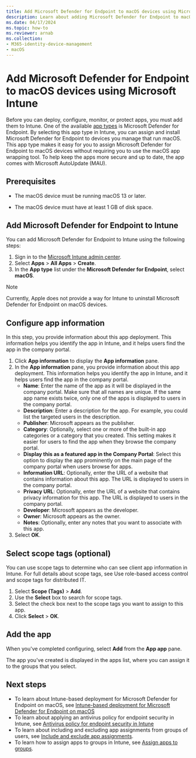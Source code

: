 ```yaml
---
title: Add Microsoft Defender for Endpoint to macOS devices using Microsoft Intune
description: Learn about adding Microsoft Defender for Endpoint to macOS devices using Microsoft Intune.
ms.date: 04/17/2024
ms.topic: how-to
ms.reviewer: arnab
ms.collection:
- M365-identity-device-management
- macOS
---
```


# Add Microsoft Defender for Endpoint to macOS devices using Microsoft Intune

Before you can deploy, configure, monitor, or protect apps, you must add them to Intune. One of the available [app types](apps-add.md#app-types-in-microsoft-intune) is Microsoft Defender for Endpoint. By selecting this app type in Intune, you can assign and install Microsoft Defender for Endpoint to devices you manage that run macOS. This app type makes it easy for you to assign Microsoft Defender for Endpoint to macOS devices without requiring you to use the macOS app wrapping tool. To help keep the apps more secure and up to date, the app comes with Microsoft AutoUpdate (MAU).

## Prerequisites

- The macOS device must be running macOS 13 or later.

- The macOS device must have at least 1 GB of disk space.


## Add Microsoft Defender for Endpoint to Intune

You can add Microsoft Defender for Endpoint to Intune using the following steps:

1. Sign in to the [Microsoft Intune admin center](https://go.microsoft.com/fwlink/?linkid=2109431).
2. Select **Apps** > **All Apps** > **Create**.
3. In the **App type** list under the **Microsoft Defender for Endpoint**, select **macOS**.

> [!NOTE]
> Currently, Apple does not provide a way for Intune to uninstall Microsoft Defender for Endpoint on macOS devices.

## Configure app information

In this step, you provide information about this app deployment. This information helps you identify the app in Intune, and it helps users find the app in the company portal.

1. Click **App information** to display the **App information** pane.
2. In the **App information** pane, you provide information about this app deployment. This information helps you identify the app in Intune, and it helps users find the app in the company portal.
    - **Name**: Enter the name of the app as it will be displayed in the company portal. Make sure that all names are unique. If the same app name exists twice, only one of the apps is displayed to users in the company portal.
    - **Description**: Enter a description for the app. For example, you could list the targeted users in the description.
    - **Publisher**: Microsoft appears as the publisher.
    - **Category**: Optionally, select one or more of the built-in app categories or a category that you created. This setting makes it easier for users to find the app when they browse the company portal.
    - **Display this as a featured app in the Company Portal**: Select this option to display the app prominently on the main page of the company portal when users browse for apps.
    - **Information URL**: Optionally, enter the URL of a website that contains information about this app. The URL is displayed to users in the company portal.
    - **Privacy URL**: Optionally, enter the URL of a website that contains privacy information for this app. The URL is displayed to users in the company portal.
    - **Developer**: Microsoft appears as the developer.
    - **Owner**: Microsoft appears as the owner.
    - **Notes**: Optionally, enter any notes that you want to associate with this app.
3. Select **OK**.

## Select scope tags (optional)

You can use scope tags to determine who can see client app information in Intune. For full details about scope tags, see Use role-based access control and scope tags for distributed IT.

1. Select **Scope (Tags)** > **Add**.
2. Use the **Select** box to search for scope tags.
3. Select the check box next to the scope tags you want to assign to this app.
4. Click **Select** > **OK**.

## Add the app

When you've completed configuring, select **Add** from the **App app** pane.

The app you've created is displayed in the apps list, where you can assign it to the groups that you select.

## Next steps

- To learn about Intune-based deployment for Microsoft Defender for Endpoint on macOS, see [Intune-based deployment for Microsoft Defender for Endpoint on macOS](/microsoft-365/security/defender-endpoint/mac-install-with-intune)
- To learn about applying an antivirus policy for endpoint security in Intune, see [Antivirus policy for endpoint security in Intune](../protect/endpoint-security-antivirus-policy.md)
- To learn about including and excluding app assignments from groups of users, see [Include and exclude app assignments](apps-inc-exl-assignments.md).
- To learn how to assign apps to groups in Intune, see [Assign apps to groups](apps-deploy.md).
